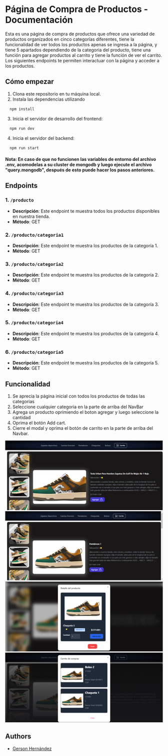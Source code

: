 
# Página de Compra de Productos - Documentación

Esta es una página de compra de productos que ofrece una variedad de productos organizados en cinco categorías diferentes, tiene la funcionalidad de ver todos los productos apenas se ingresa a la página, y tiene 5 apartados dependiendo de la categoria del producto, tiene una función para agregar productos al carrito y tiene la función de ver el carrito. Los siguientes endpoints te permiten interactuar con la página y acceder a los productos.

## Cómo empezar

1. Clona este repositorio en tu máquina local.
2. Instala las dependencias utilizando
```bash
  npm install
```
3. Inicia el servidor de desarrollo del frontend:
```bash
  npm run dev
```
4. Inicia el servidor del backend:
```bash
  npm run start
```
####  Nota: En caso de que no funcionen las variables de entorno del archivo .env, acomodelas a su cluster de mongodb y luego ejecute el archivo "query.mongodb", después de esto puede hacer los pasos anteriores.


## Endpoints
### 1. `/producto`
- **Descripción**: Este endpoint te muestra todos los productos disponibles en nuestra tienda.
- **Método**: GET
### 2. `/producto/categoria1`
- **Descripción**: Este endpoint te muestra los productos de la categoría 1.
- **Método**: GET
### 3. `/producto/categoria2`
- **Descripción**: Este endpoint te muestra los productos de la categoría 2.
- **Método**: GET
### 4. `/producto/categoria3`
- **Descripción**: Este endpoint te muestra los productos de la categoría 3.
- **Método**: GET
### 5. `/producto/categoria4`
- **Descripción**: Este endpoint te muestra los productos de la categoría 4.
- **Método**: GET
### 6. `/producto/categoria5`
- **Descripción**: Este endpoint te muestra los productos de la categoría 5.
- **Método**: GET


## Funcionalidad
1. Se aprecia la página inicial con todos los productos de todas las categorias
2. Seleccione cualquier categoria en la parte de arriba del NavBar
3. Agrega un producto oprimiendo el boton agregar y luego seleccione la cantidad
4. Oprima el botón Add cart.
5. Cierre el modal y oprima el botón de carrito en la parte de arriba del Navbar.

![](src\assets\Screenshot_1.png)
![](src\assets\Screenshot_2.png)
![](src\assets\Screenshot_3.png)
![](src\assets\Screenshot_4.png)

## Authors

- [Gerson Hernández](https://www.github.com/gersonhdz8)